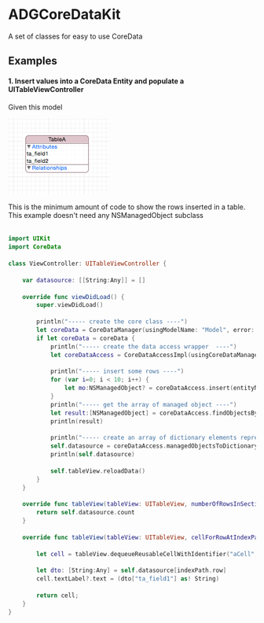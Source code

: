 # ADGCoreDataKit

A set of classes for easy to use CoreData

## Examples

#### 1. Insert values into a CoreData Entity and populate a UITableViewController

Given this model

![Example1](Model.png)

This is the minimum amount of code to show the rows inserted in a table. This example doesn't need any NSManagedObject subclass

```swift

import UIKit
import CoreData

class ViewController: UITableViewController {

    var datasource: [[String:Any]] = []
    
    override func viewDidLoad() {
        super.viewDidLoad()
        
        println("----- create the core class ----")
        let coreData = CoreDataManager(usingModelName: "Model", error: nil)
        if let coreData = coreData {
            println("----- create the data access wrapper  ----")
            let coreDataAccess = CoreDataAccessImpl(usingCoreDataManager: coreData, concurrencyType: NSManagedObjectContextConcurrencyType.MainQueueConcurrencyType)

            println("----- insert some rows ----")
            for (var i=0; i < 10; i++) {
                let mo:NSManagedObject? = coreDataAccess.insert(entityName:"TableA", map: ["ta_field1":"value \(i)", "ta_field2":i], error: nil)
            }
            println("----- get the array of managed object ----")
            let result:[NSManagedObject] = coreDataAccess.findObjectsByEntity("TableA")
            println(result)
            
            println("----- create an array of dictionary elements representing the retrieved managed objects ----")
            self.datasource = coreDataAccess.managedObjectsToDictionary(result)
            println(self.datasource)
            
            self.tableView.reloadData()
        }
    }
    
    override func tableView(tableView: UITableView, numberOfRowsInSection section: Int) -> Int {
        return self.datasource.count
    }
    
    override func tableView(tableView: UITableView, cellForRowAtIndexPath indexPath: NSIndexPath) -> UITableViewCell {

        let cell = tableView.dequeueReusableCellWithIdentifier("aCell", forIndexPath: indexPath) as! UITableViewCell
        
        let dto: [String:Any] = self.datasource[indexPath.row]
        cell.textLabel?.text = (dto["ta_field1"] as! String)

        return cell;
    }
}

```